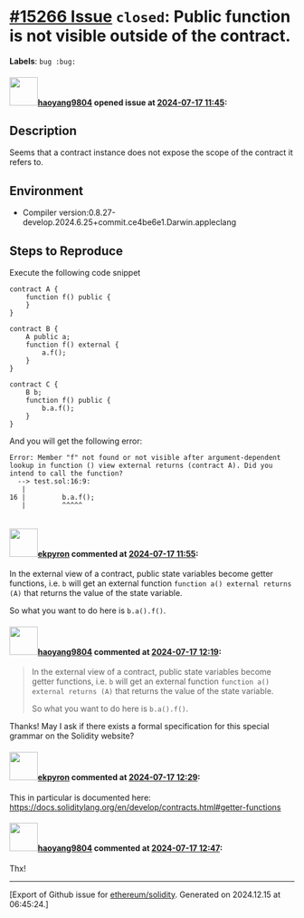# [\#15266 Issue](https://github.com/ethereum/solidity/issues/15266) `closed`: Public function is not visible outside of the contract.
**Labels**: `bug :bug:`


#### <img src="https://avatars.githubusercontent.com/u/34816323?u=30559e19824fd038b33dc4b466b8a5600cee5b15&v=4" width="50">[haoyang9804](https://github.com/haoyang9804) opened issue at [2024-07-17 11:45](https://github.com/ethereum/solidity/issues/15266):

<!--## Prerequisites

- First, many thanks for taking part in the community. We really appreciate that.
- We realize there is a lot of information requested here. We ask only that you do your best to provide as much information as possible so we can better help you.
- Support questions are better asked in one of the following locations:
    - [Solidity chat](https://gitter.im/ethereum/solidity)
    - [Stack Overflow](https://ethereum.stackexchange.com/)
- Ensure the issue isn't already reported.
- The issue should be reproducible with the latest solidity version; however, this isn't a hard requirement and being reproducible with an older version is sufficient.

*Delete the above section and the instructions in the sections below before submitting*
-->

## Description
Seems that a contract instance does not expose the scope of the contract it refers to.
<!--Please shortly describe the bug you have found, and what you expect instead.-->

## Environment

- Compiler version:0.8.27-develop.2024.6.25+commit.ce4be6e1.Darwin.appleclang

## Steps to Reproduce

Execute the following code snippet
```Solidity
contract A {
    function f() public {
    }
}

contract B {
    A public a;
    function f() external {
        a.f();
    }
}

contract C {
    B b;
    function f() public {
        b.a.f();
    }
}
```

And you will get the following error:
```
Error: Member "f" not found or not visible after argument-dependent lookup in function () view external returns (contract A). Did you intend to call the function?
  --> test.sol:16:9:
   |
16 |         b.a.f();
   |         ^^^^^


```



#### <img src="https://avatars.githubusercontent.com/u/1347491?v=4" width="50">[ekpyron](https://github.com/ekpyron) commented at [2024-07-17 11:55](https://github.com/ethereum/solidity/issues/15266#issuecomment-2233136899):

In the external view of a contract, public state variables become getter functions, i.e.
``b`` will get an external function ``function a() external returns (A)`` that returns the value of the state variable.

So what you want to do here is ``b.a().f()``.

#### <img src="https://avatars.githubusercontent.com/u/34816323?u=30559e19824fd038b33dc4b466b8a5600cee5b15&v=4" width="50">[haoyang9804](https://github.com/haoyang9804) commented at [2024-07-17 12:19](https://github.com/ethereum/solidity/issues/15266#issuecomment-2233187015):

> In the external view of a contract, public state variables become getter functions, i.e. `b` will get an external function `function a() external returns (A)` that returns the value of the state variable.
> 
> So what you want to do here is `b.a().f()`.

Thanks! May I ask if there exists a formal specification for this special grammar on the Solidity website?

#### <img src="https://avatars.githubusercontent.com/u/1347491?v=4" width="50">[ekpyron](https://github.com/ekpyron) commented at [2024-07-17 12:29](https://github.com/ethereum/solidity/issues/15266#issuecomment-2233205685):

This in particular is documented here: https://docs.soliditylang.org/en/develop/contracts.html#getter-functions

#### <img src="https://avatars.githubusercontent.com/u/34816323?u=30559e19824fd038b33dc4b466b8a5600cee5b15&v=4" width="50">[haoyang9804](https://github.com/haoyang9804) commented at [2024-07-17 12:47](https://github.com/ethereum/solidity/issues/15266#issuecomment-2233241901):

Thx!


-------------------------------------------------------------------------------



[Export of Github issue for [ethereum/solidity](https://github.com/ethereum/solidity). Generated on 2024.12.15 at 06:45:24.]
